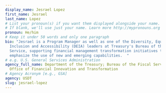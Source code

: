 ```yaml
---
display_name: Jesrael Lopez
first_name: Jesrael
last_name: Lopez
# List your pronoun(s) if you want them displayed alongside your name.
# If blank, we'll use just your name. Learn more http://mypronouns.org
pronoun: He/him
# Keep it under 50 words and only one paragraph
bio: "Jesrael is a Program Manager as well as one of the Diversity, Equity,
  Inclusion and Accessibility (DEIA) leaders at Treasury's Bureau of the Fiscal
  Service, supporting financial management transformation initiatives that
  emphasize the use of new and emerging capabilities.  "
# e.g. U.S. General Services Administration
agency_full_name: Department of the Treasury; Bureau of the Fiscal Service,
  Office of Financial Innovation and Transformation
# Agency Acronym [e.g., GSA]
agency: USDT
slug: jesrael-lopez
---
```


